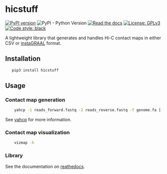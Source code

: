 # hicstuff

[![PyPI version](https://badge.fury.io/py/hicstuff.svg)](https://badge.fury.io/py/hicstuff)
![PyPI - Python Version](https://img.shields.io/pypi/pyversions/hicstuff.svg)
[![Read the docs](https://readthedocs.org/projects/hicstuff/badge)](https://hicstuff.readthedocs.io)
[![License: GPLv3](https://img.shields.io/badge/License-GPL%203-0298c3.svg)](https://opensource.org/licenses/GPL-3.0)
[![Code style: black](https://img.shields.io/badge/code%20style-black-000000.svg)](https://github.com/ambv/black)

A lightweight library that generates and handles Hi-C contact maps in either CSV or [instaGRAAL](https://github.com/koszullab/instaGRAAL) format.

## Installation

```sh
   pip3 install hicstuff
```

## Usage

### Contact map generation

```sh
    yahcp -1 reads_forward.fastq -2 reads_reverse.fastq -f genome.fa [-s size] [-o output_directory] [-e enzyme] [-q quality_min] [--duplicates] [--clean-up]
```

See [yahcp](https://github.com/baudrly/yahcp) for more information.

### Contact map visualization

```sh
    vizmap -h
```

### Library

See the documentation on [reathedocs](https://hicstuff.readthedocs.io).